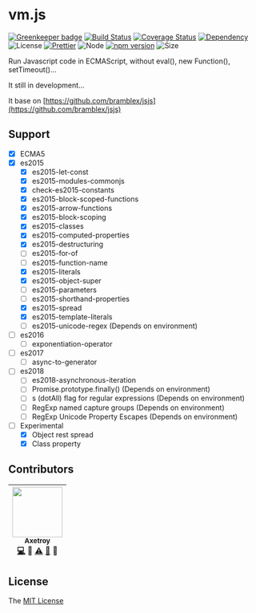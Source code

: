 # vm.js

[![Greenkeeper badge](https://badges.greenkeeper.io/axetroy/vm.js.svg)](https://greenkeeper.io/)
[![Build Status](https://travis-ci.org/axetroy/vm.js.svg?branch=master)](https://travis-ci.org/axetroy/vm.js)
[![Coverage Status](https://coveralls.io/repos/github/axetroy/vm.js/badge.svg?branch=master)](https://coveralls.io/github/axetroy/vm.js?branch=master)
[![Dependency](https://david-dm.org/axetroy/vm.js.svg)](https://david-dm.org/axetroy/vm.js)
![License](https://img.shields.io/badge/license-MIT-green.svg)
[![Prettier](https://img.shields.io/badge/Code%20Style-Prettier-green.svg)](https://github.com/prettier/prettier)
![Node](https://img.shields.io/badge/node-%3E=7.6-blue.svg?style=flat-square)
[![npm version](https://badge.fury.io/js/%40axetroy%2Fvm.js.svg)](https://badge.fury.io/js/%40axetroy%2Fvm.js)
![Size](https://github-size-badge.herokuapp.com/axetroy/vm.js.svg)

Run Javascript code in ECMAScript, without eval(), new Function(), setTimeout()...

It still in development...

It base on [https://github.com/bramblex/jsjs](https://github.com/bramblex/jsjs)

## Support

* [x] ECMA5
* [x] es2015
  * [x] es2015-let-const
  * [x] es2015-modules-commonjs
  * [x] check-es2015-constants
  * [x] es2015-block-scoped-functions
  * [x] es2015-arrow-functions
  * [x] es2015-block-scoping
  * [x] es2015-classes
  * [x] es2015-computed-properties
  * [x] es2015-destructuring
  * [ ] es2015-for-of
  * [ ] es2015-function-name
  * [x] es2015-literals
  * [x] es2015-object-super
  * [ ] es2015-parameters
  * [ ] es2015-shorthand-properties
  * [x] es2015-spread
  * [x] es2015-template-literals
  * [ ] es2015-unicode-regex (Depends on environment)
* [ ] es2016
  * [ ] exponentiation-operator
* [ ] es2017
  * [ ] async-to-generator
* [ ] es2018
  * [ ] es2018-asynchronous-iteration
  * [ ] Promise.prototype.finally() (Depends on environment)
  * [ ] s (dotAll) flag for regular expressions (Depends on environment)
  * [ ] RegExp named capture groups (Depends on environment)
  * [ ] RegExp Unicode Property Escapes (Depends on environment)
* [ ] Experimental
  * [x] Object rest spread
  * [x] Class property

## Contributors

<!-- ALL-CONTRIBUTORS-LIST:START - Do not remove or modify this section -->

| [<img src="https://avatars1.githubusercontent.com/u/9758711?v=3" width="100px;"/><br /><sub>Axetroy</sub>](http://axetroy.github.io)<br />[💻](https://github.com/axetroy/vm.js/commits?author=axetroy) 🔌 [⚠️](https://github.com/axetroy/vm.js/commits?author=axetroy) [🐛](https://github.com/axetroy/vm.js/issues?q=author%3Aaxetroy) 🎨 |
| :------------------------------------------------------------------------------------------------------------------------------------------------------------------------------------------------------------------------------------------------------------------------------------------------------------------------------------------: |


<!-- ALL-CONTRIBUTORS-LIST:END -->

## License

The [MIT License](https://github.com/axetroy/vm.js/blob/master/LICENSE)
